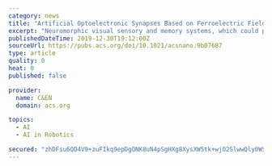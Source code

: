```yaml
---
category: news
title: "Artificial Optoelectronic Synapses Based on Ferroelectric Field-Effect Enabled 2D Transition Metal Dichalcogenide Memristive Transistors"
excerpt: "Neuromorphic visual sensory and memory systems, which could perceive, process and memorize optical information, represent core technology for artificial intelligence and robotics with autonomous navigation. An optoelectronic synapse with an elegant integration of biometric optical sensing and synaptic learning functions can be a fundamental ..."
publishedDateTime: 2019-12-30T19:12:00Z
sourceUrl: https://pubs.acs.org/doi/10.1021/acsnano.9b07687
type: article
quality: 0
heat: 0
published: false

provider:
  name: C&EN
  domain: acs.org

topics:
  - AI
  - AI in Robotics

secured: "zhDFsu6QD4V9+zuFIkq9epDgONK8uN4pSgHXg8XysXW5tk+wjO2SlwwQly0WSaCk4hyzrhV8kcB/Hp60MsSoCbHmQrJAlSuzr/vPSCJI03n7PGE0+YKJMet0gKUID2IdyJypbfgHzX2/wQqD3kLpygIhns+P1jU82SPsLJeEl/sotJFVl67VHvGqVdOUxCTS0PF+P1LqZnK2xzzSitJrV56t6sQ+44GmNrPGOiMUJUHon+SzmIUtzHubZPuGGxptmBACVkULesJ5SUISKEBuNA==;yKDyTBjpPO72a4IOfnY7Yg=="
---
```



